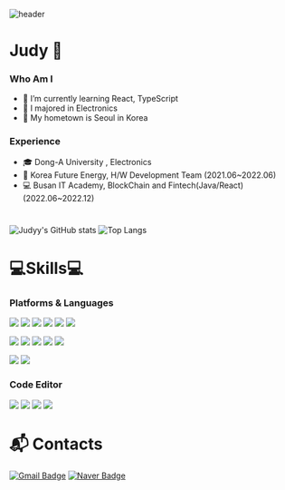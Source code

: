 ![header](https://capsule-render.vercel.app/api?type=waving&color=0:ffd8d8,100:ffd8d8&height=300&section=header&text=Judy's%20GitHub&fontSize=70&animation=fadeIn)

# Judy 🌸
### Who Am I
- 🌱 I’m currently learning React, TypeScript
- 🥇 I majored in Electronics
- 🚅 My hometown is Seoul in Korea

### Experience
- 🎓 Dong-A University , Electronics
- 🔧 Korea Future Energy, H/W Development Team (2021.06~2022.06)
- 💻 Busan IT Academy, BlockChain and Fintech(Java/React) (2022.06~2022.12)
#
![Judyy's GitHub stats](https://github-readme-stats-seven-gilt-67.vercel.app/api?username=judyy22&theme=radical&show_icons=true)
![Top Langs](https://github-readme-stats-seven-gilt-67.vercel.app/api/top-langs/?username=Judyy22&layout=compact)


# 💻Skills💻
### Platforms & Languages
<img src="https://img.shields.io/badge/HTML5-e34f26?style=flat-square&logo=HTML5&logoColor=white"/></a>
<img src="https://img.shields.io/badge/CSS3-1572b6?style=flat-square&logo=CSS3&logoColor=white"/></a>
<img src="https://img.shields.io/badge/Bootstrap-7952b3?style=flat-square&logo=bootstrap&logoColor=white"/></a>
<img src="https://img.shields.io/badge/Javascript-ffb13b?style=flat-square&logo=javascript&logoColor=white"/></a>
<img src="https://img.shields.io/badge/React-61dafB?style=flat-square&logo=react&logoColor=white"/></a>
<img src="https://img.shields.io/badge/Typescript-3178c6?style=flat-square&logo=typescript&logoColor=white"/></a>

<img src="https://img.shields.io/badge/Java-007396?style=flat-square&logo=java&logoColor=white"/></a>
<img src="https://img.shields.io/badge/JSP-000000?style=flat-square&logo=jsp&logoColor=white"/></a>
<img src="https://img.shields.io/badge/Spring-6db33f?style=flat-square&logo=spring&logoColor=white"/></a>
<img src="https://img.shields.io/badge/Oracle-f80000?style=flat-square&logo=oracle&logoColor=white"/></a>
<img src="https://img.shields.io/badge/MySQL-4479a1?style=flat-square&logo=mysql&logoColor=white"/></a>

<img src="https://img.shields.io/badge/Kotlin-7f52ff?style=flat-square&logo=kotlin&logoColor=white"/></a>
<img src="https://img.shields.io/badge/C-a8b9cc?style=flat-square&logo=c&logoColor=white"/></a>

### Code Editor
<img src="https://img.shields.io/badge/Visual Studio Code-007acc?style=flat-square&logo=visual studio code&logoColor=white"/></a>
<img src="https://img.shields.io/badge/Eclipse-2c2255?style=flat-square&logo=eclipse ide&logoColor=white"/></a>
<img src="https://img.shields.io/badge/Spring Tools-13c100?style=flat-square&logo=spring&logoColor=white"/></a>
<img src="https://img.shields.io/badge/Android Studio-3ddc84?style=flat-square&logo=android studio&logoColor=white"/></a>


# :mailbox_with_mail: Contacts
[![Gmail Badge](https://img.shields.io/badge/Gmail-d14836?style=flat-square&logo=Gmail&logoColor=white&link=mailto:judy1225225@gmail.com)](mailto:judy1225225@gmail.com)
[![Naver Badge](https://img.shields.io/badge/Naver-03C75A?style=flat-square&logo=Naver&logoColor=white&link=mailto:gkfajsl1225@naver.com)](mailto:gkfajsl1225@naver.com)

<!--
**Judyy22/Judyy22** is a ✨ _special_ ✨ repository because its `README.md` (this file) appears on your GitHub profile.

Here are some ideas to get you started:

- 🔭 I’m currently working on ...
- 🌱 I’m currently learning ...
- 👯 I’m looking to collaborate on ...
- 🤔 I’m looking for help with ...
- 💬 Ask me about ...
- 📫 How to reach me: ...
- 😄 Pronouns: ...
- ⚡ Fun fact: ...
-->
